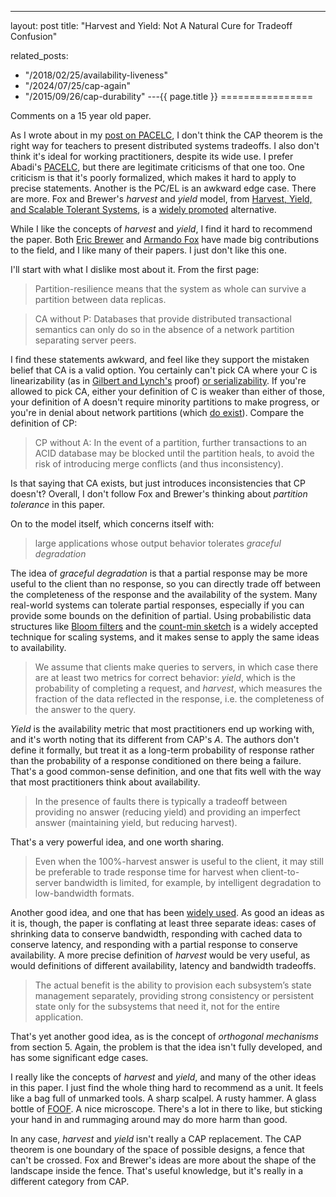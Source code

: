 ---
layout: post
title: "Harvest and Yield: Not A Natural Cure for Tradeoff Confusion"



related_posts:
  - "/2018/02/25/availability-liveness"
  - "/2024/07/25/cap-again"
  - "/2015/09/26/cap-durability"
---{{ page.title }}
================

<p class="meta">Comments on a 15 year old paper.</p>

As I wrote about in my [post on PACELC](http://brooker.co.za/blog/2014/07/16/pacelc.html), I don't think the CAP theorem is the right way for teachers to present distributed systems tradeoffs. I also don't think it's ideal for working practitioners, despite its wide use. I prefer Abadi's [PACELC](http://cs-www.cs.yale.edu/homes/dna/papers/abadi-pacelc.pdf), but there are legitimate criticisms of that one too. One criticism is that it's poorly formalized, which makes it hard to apply to precise statements. Another is the PC/EL is an awkward edge case. There are more. Fox and Brewer's *harvest* and *yield* model, from [Harvest, Yield, and Scalable Tolerant Systems](http://citeseerx.ist.psu.edu/viewdoc/download?doi=10.1.1.33.411&rep=rep1&type=pdf), is a [widely promoted](http://codahale.com/you-cant-sacrifice-partition-tolerance/) alternative. 

While I like the concepts of *harvest* and *yield*, I find it hard to recommend the paper. Both [Eric Brewer](http://www.cs.berkeley.edu/~brewer/) and [Armando Fox](http://www.eecs.berkeley.edu/Faculty/Homepages/fox.html) have made big contributions to the field, and I like many of their papers. I just don't like this one.

I'll start with what I dislike most about it. From the first page:

> Partition-resilience means that the system as whole can survive a partition between data replicas.

> CA without P: Databases that provide distributed transactional semantics can only do so in the absence of a network partition separating server peers.

I find these statements awkward, and feel like they support the mistaken belief that CA is a valid option. You certainly can't pick CA where your C is linearizability (as in [Gilbert and Lynch's](http://lpd.epfl.ch/sgilbert/pubs/BrewersConjecture-SigAct.pdf) proof) [or serializability](http://www.bailis.org/blog/linearizability-versus-serializability/#fn:hardness). If you're allowed to pick CA, either your definition of C is weaker than either of those, your definition of A doesn't require minority partitions to make progress, or you're in denial about network partitions (which [do exist](http://aphyr.com/posts/288-the-network-is-reliable)). Compare the definition of CP:

> CP without A: In the event of a partition, further transactions to an ACID database may be blocked until the partition heals, to avoid the risk of introducing merge conflicts (and thus inconsistency).

Is that saying that CA exists, but just introduces inconsistencies that CP doesn't? Overall, I don't follow Fox and Brewer's thinking about *partition tolerance* in this paper.

On to the model itself, which concerns itself with:

> large applications whose output behavior tolerates *graceful degradation*

The idea of *graceful degradation* is that a partial response may be more useful to the client than no response, so you can directly trade off between the completeness of the response and the availability of the system. Many real-world systems can tolerate partial responses, especially if you can provide some bounds on the definition of partial. Using probabilistic data structures like [Bloom filters](http://en.wikipedia.org/wiki/Bloom_filter) and the [count-min sketch](http://www.cse.unsw.edu.au/~cs9314/07s1/lectures/Lin_CS9314_References/cm-latin.pdf) is a widely accepted technique for scaling systems, and it makes sense to apply the same ideas to availability.

> We assume that clients make queries to servers, in which case there are at least two metrics for correct behavior: *yield*, which is the probability of completing a request, and *harvest*, which measures the fraction of the data reflected in the response, i.e. the completeness of the answer to the query.

*Yield* is the availability metric that most practitioners end up working with, and it's worth noting that its different from CAP's *A*. The authors don't define it formally, but treat it as a long-term probability of response rather than the probability of a response conditioned on there being a failure. That's a good common-sense definition, and one that fits well with the way that most practitioners think about availability.

> In the presence of faults there is typically a tradeoff between providing no answer (reducing yield) and providing an imperfect answer (maintaining yield, but reducing harvest).

That's a very powerful idea, and one worth sharing. 

> Even when the 100%-harvest answer is useful to the client, it may still be preferable to trade response time for harvest when client-to-server bandwidth is limited, for example, by intelligent degradation to low-bandwidth formats.

Another good idea, and one that has been [widely used](http://www.opera.com/mobile/mini). As good an ideas as it is, though, the paper is conflating at least three separate ideas: cases of shrinking data to conserve bandwidth, responding with cached data to conserve latency, and responding with a partial response to conserve availability. A more precise definition of *harvest* would be very useful, as would definitions of different availability, latency and bandwidth tradeoffs.

> The actual benefit is the ability to provision each subsystem’s state management separately, providing strong consistency or persistent state only for the subsystems that need it, not for the entire application.

That's yet another good idea, as is the concept of *orthogonal mechanisms* from section 5. Again, the problem is that the idea isn't fully developed, and has some significant edge cases.

I really like the concepts of *harvest* and *yield*, and many of the other ideas in this paper. I just find the whole thing hard to recommend as a unit. It feels like a bag full of unmarked tools. A sharp scalpel. A rusty hammer. A glass bottle of [FOOF](http://pipeline.corante.com/archives/2010/02/23/things_i_wont_work_with_dioxygen_difluoride.php). A nice microscope. There's a lot in there to like, but sticking your hand in and rummaging around may do more harm than good.

In any case, *harvest* and *yield* isn't really a CAP replacement. The CAP theorem is one boundary of the space of possible designs, a fence that can't be crossed. Fox and Brewer's ideas are more about the shape of the landscape inside the fence. That's useful knowledge, but it's really in a different category from CAP.